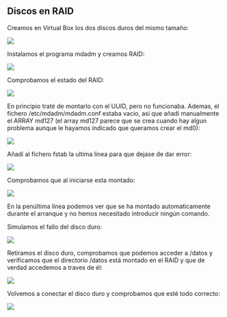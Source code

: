 ## Discos en RAID


Creamos en Virtual Box los dos discos duros del mismo tamaño:

![](https://github.com/ramako/SWAP-2015/blob/master/Practicas/RAIDVBox.png)

Instalamos el programa mdadm y creamos RAID:

![](https://github.com/ramako/SWAP-2015/blob/master/Practicas/RAIDCreation.png)

Comprobamos el estado del RAID:

![](https://github.com/ramako/SWAP-2015/blob/master/Practicas/RAIDstatus.png)

En principio traté de montarlo con el UUID, pero no funcionaba. Ademas, el fichero /etc/mdadm/mdadm.conf estaba vacio, asi que añadi manualmente el ARRAY md127 (el array md127 parece que se crea cuando hay algun problema aunque le hayamos indicado que queramos crear el md0):

![](https://github.com/ramako/SWAP-2015/blob/master/Practicas/mdadm.png)

Añadi al fichero fstab la ultima linea para que dejase de dar error:

![](https://github.com/ramako/SWAP-2015/blob/master/Practicas/fstab.png)

Comprobamos que al iniciarse esta montado:

![](https://github.com/ramako/SWAP-2015/blob/master/Practicas/bootmount.png)

En la penúltima línea podemos ver que se ha montado automaticamente durante el arranque y no hemos necesitado introducir ningún comando.

Simulamos el fallo del disco duro:

![](https://github.com/ramako/SWAP-2015/blob/master/Practicas/RAIDFail.png)

Retiramos el disco duro, comprobamos que podemos acceder a /datos y verificamos que el directorio /datos está montado en el RAID y que de verdad accedemos a traves de él:

![](https://github.com/ramako/SWAP-2015/blob/master/Practicas/RAIDacceso.png)

Volvemos a conectar el disco duro y comprobamos que esté todo correcto:

![](https://github.com/ramako/SWAP-2015/blob/master/Practicas/RAIDanadido.png)
